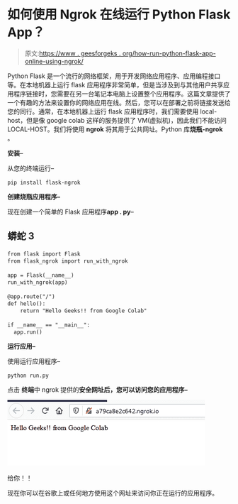 # 如何使用 Ngrok 在线运行 Python Flask App？

> 原文:[https://www . geesforgeks . org/how-run-python-flask-app-online-using-ngrok/](https://www.geeksforgeeks.org/how-to-run-python-flask-app-online-using-ngrok/)

Python Flask 是一个流行的网络框架，用于开发网络应用程序、应用编程接口等。在本地机器上运行 flask 应用程序非常简单，但是当涉及到与其他用户共享应用程序链接时，您需要在另一台笔记本电脑上设置整个应用程序。这篇文章提供了一个有趣的方法来设置你的网络应用在线。然后，您可以在部署之前将链接发送给您的同行。通常，在本地机器上运行 flask 应用程序时，我们需要使用 local-host，但是像 google colab 这样的服务提供了 VM(虚拟机)，因此我们不能访问 LOCAL-HOST。我们将使用 **ngrok** 将其用于公共网址。Python 库**烧瓶-ngrok** 。

**安装**–

从您的终端运行–

```
pip install flask-ngrok
```

**创建烧瓶应用程序–**

现在创建一个简单的 Flask 应用程序**app . py**–

## 蟒蛇 3

```
from flask import Flask
from flask_ngrok import run_with_ngrok

app = Flask(__name__)
run_with_ngrok(app)

@app.route("/")
def hello():
    return "Hello Geeks!! from Google Colab"

if __name__ == "__main__":
  app.run()
```

**运行应用–**

使用运行应用程序–

```
python run.py
```

点击 **终端**中 ngrok 提供的**安全网址后，您可以访问您的应用程序–**

![](img/6e3b5dae497baf6a5fddab065d8ef557.png)

给你！！

现在你可以在谷歌上或任何地方使用这个网址来访问你正在运行的应用程序。